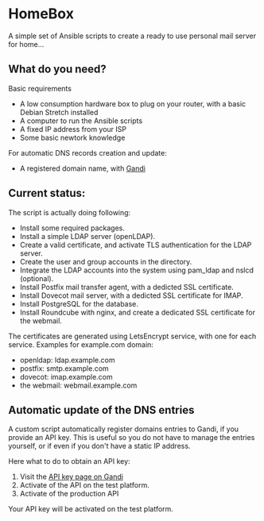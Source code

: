 
HomeBox
=======

A simple set of Ansible scripts to create a ready to use personal mail server for home...

What do you need?
-----------------

Basic requirements

- A low consumption hardware box to plug on your router, with a basic Debian Stretch installed
- A computer to run the Ansible scripts
- A fixed IP address from your ISP
- Some basic newtork knowledge

For automatic DNS records creation and update:
- A registered domain name, with [Gandi](https://gandi.net/)

Current status:
---------------

The script is actually doing following:

- Install some required packages.
- Install a simple LDAP server (openLDAP).
- Create a valid certificate, and activate TLS authentication for the LDAP server.
- Create the user and group accounts in the directory.
- Integrate the LDAP accounts into the system using pam_ldap and nslcd (optional).
- Install Postfix mail transfer agent, with a dedicted SSL certificate.
- Install Dovecot mail server, with a dedicted SSL certificate for IMAP.
- Install PostgreSQL for the database.
- Install Roundcube with nginx, and create a dedicated SSL certificate for the webmail.

The certificates are generated using LetsEncrypt service, with one for each service. Examples for example.com domain:
  - openldap: ldap.example.com
  - postfix: smtp.example.com
  - dovecot: imap.example.com
  - the webmail: webmail.example.com

Automatic update of the DNS entries
-----------------------------------

A custom script automatically register domains entries to Gandi, if you provide an API key.
This is useful so you do not have to manage the entries yourself, or if even if you don't have a static IP address.

Here what to do to obtain an API key:

  1. Visit the [API key page on Gandi](https://www.gandi.net/admin/api_key)
  2. Activate of the API on the test platform.
  3. Activate of the production API

Your API key will be activated on the test platform.
